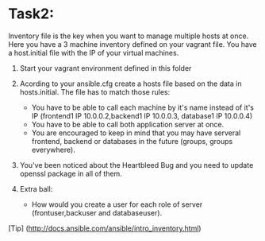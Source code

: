 # Task2:

Inventory file is the key when you want to manage multiple hosts at once. Here you have a 3 machine inventory defined on your vagrant file. You have a host.initial file with the IP of your virtual machines.

1. Start your vagrant environment defined in this folder
2. Acording to your ansible.cfg create a hosts file based on the data in hosts.initial. The file has to match those rules:
    * You have to be able to call each machine by it's name instead of it's IP (frontend1 IP 10.0.0.2,backend1 IP 10.0.0.3, database1 IP 10.0.0.4)
    * You have to be able to call both application server at once.
    * You are encouraged to keep in mind that you may have serveral frontend, backend or databases in the future (groups, groups everywhere). 
3. You've been noticed about the Heartbleed Bug and you need to update openssl package in all of them.

4. Extra ball:
    * How would you create a user for each role of server (frontuser,backuser and databaseuser).

[Tip] (http://docs.ansible.com/ansible/intro_inventory.html)
